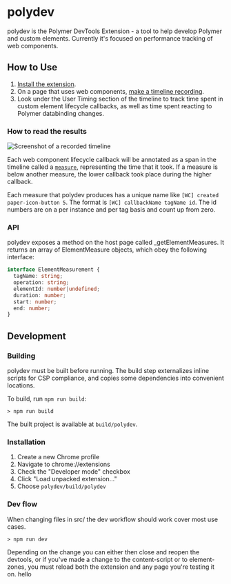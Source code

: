 # polydev

polydev is the Polymer DevTools Extension - a tool to help develop Polymer and
custom elements. Currently it's focused on performance tracking of web components.

## How to Use

  1. [Install the extension](https://chrome.google.com/webstore/detail/polymer-devtools-extensio/mmpfaamodhhlbadloaibpocmcomledcg).
  2. On a page that uses web components, [make a timeline recording](https://developers.google.com/web/tools/chrome-devtools/evaluate-performance/timeline-tool#make_a_recording).
  3. Look under the User Timing section of the timeline to track time spent in custom element lifecycle callbacks, as well as time spent reacting to Polymer databinding changes.

### How to read the results

![Screenshot of a recorded timeline](./screenshot.png)

Each web component lifecycle callback will be annotated as a span in the timeline called a [`measure`](https://www.html5rocks.com/en/tutorials/webperformance/usertiming/), representing the time that it took. If a measure is below another measure, the lower callback took place during the higher callback.

Each measure that polydev produces has a unique name like `[WC] created paper-icon-button 5`. The format is `[WC] callbackName tagName id`. The id numbers are on a per instance and per tag basis and count up from zero.

### API

polydev exposes a method on the host page called _getElementMeasures. It returns an array of ElementMeasure objects, which obey the following interface:

```typescript
interface ElementMeasurement {
  tagName: string;
  operation: string;
  elementId: number|undefined;
  duration: number;
  start: number;
  end: number;
}
```

## Development

### Building

polydev must be built before running. The build step externalizes inline scripts
for CSP compliance, and copies some dependencies into convenient locations.

To build, run `npm run build`:

    > npm run build

The built project is available at `build/polydev`.

### Installation

 1. Create a new Chrome profile
 2. Navigate to chrome://extensions
 3. Check the "Developer mode" checkbox
 4. Click "Load unpacked extension..."
 5. Choose `polydev/build/polydev`

### Dev flow

When changing files in src/ the dev workflow should work cover most use cases.

    > npm run dev

Depending on the change you can either then close and reopen the devtools, or if
you've made a change to the content-script or to element-zones, you must reload
both the extension and any page you're testing it on.
hello
